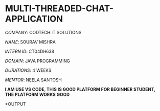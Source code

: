 # MULTI-THREADED-CHAT-APPLICATION

*COMPANY*: CODTECH IT SOLUTIONS

*NAME*: SOURAV MISHRA

*INTERN ID*: CT04DH638

*DOMAIN*: JAVA PROGRAMMING

*DURATIONS*: 4 WEEKS

*MENTOR*: NEELA SANTOSH

**I AM USE VS CODE, THIS IS GOOD PLATFORM FOR BEGINNER STUDENT, THE PLATFORM WORKS GOOD**

*OUTPUT

